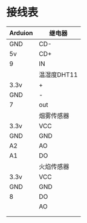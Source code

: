 # 接线表

| Arduion | 继电器 |
|  ----  | ----  |
| GND | CD- |
| 5v | CD+ |
| 9 | IN |
|  | 温湿度DHT11 |
| 3.3v | + |
| GND | - |
| 7 | out |
|  | 烟雾传感器 |
| 3.3v | VCC |
| GND | GND |
| A2 | AO |
| A1 | DO |
|  | 火焰传感器 |
| 3.3v | VCC |
| GND | GND |
| 8 | DO |
|  | AO |
|  |  |
|  |  |
